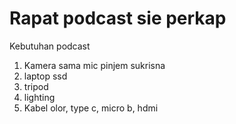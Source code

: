 # Rapat podcast sie perkap
Kebutuhan podcast

1. Kamera sama mic pinjem sukrisna
2. laptop ssd
3. tripod
4. lighting
5. Kabel olor, type c, micro b, hdmi

